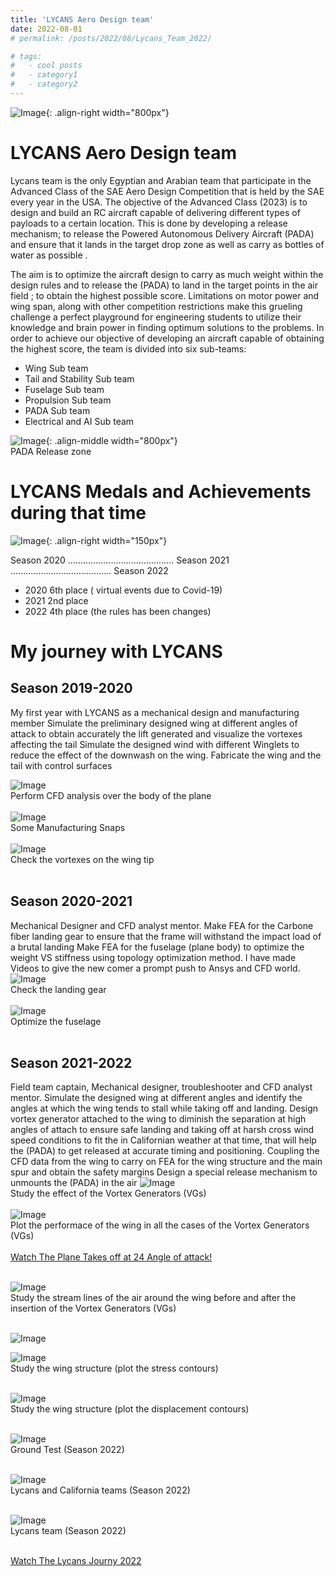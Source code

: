 ```yaml
---
title: 'LYCANS Aero Design team'
date: 2022-08-01
# permalink: /posts/2022/08/Lycans_Team_2022/

# tags:
#   - cool posts
#   - category1
#   - category2
---
```


![Image](../images/lycans/Picture38.png){: .align-right width="800px"} <br/>

LYCANS Aero Design team
======
Lycans team is the only Egyptian and Arabian team that participate in the Advanced Class of the SAE Aero Design Competition that is held by the SAE every year in the USA. The objective of the Advanced Class (2023) is to design and build an RC aircraft capable of delivering different types of payloads to a certain location. This is done by developing a release mechanism; to release the Powered Autonomous Delivery Aircraft (PADA) and ensure that it lands in the target drop zone as well as carry as bottles of water as possible .

The aim is to optimize the aircraft design to carry as much weight within the design rules and to release the (PADA) to land in the target points in the air field ; to obtain the highest possible score. Limitations on motor power and wing span, along with other competition restrictions make this grueling challenge a perfect playground for engineering students to utilize their knowledge and brain power in finding optimum solutions to the problems. In order to achieve our objective of developing an aircraft capable of obtaining the highest score, the team is divided into six sub-teams:
- Wing Sub team
- Tail and Stability Sub team
- Fuselage Sub team
- Propulsion Sub team
- PADA Sub team
- Electrical and AI Sub team

![Image](../images/Picture3.png){: .align-middle width="800px"} <br/>
PADA Release zone <br/>

LYCANS Medals and Achievements during that time
======
![Image](../images/lycans/Picture7.png){: .align-right width="150px"} <br/>

Season 2020 .......................................... Season 2021 ........................................ Season 2022 <br/>
- 2020 6th place ( virtual events due to Covid-19)
- 2021 2nd place 
- 2022 4th place (the rules has been changes) <br/>

My journey with LYCANS
======

Season 2019-2020 
------
My first year with LYCANS as a mechanical design and manufacturing member 
Simulate the preliminary designed wing at different angles of attack to obtain accurately the lift generated and visualize the vortexes affecting the tail
Simulate the designed wind with different Winglets to reduce the effect of the downwash on the wing.
Fabricate the wing and the tail with control surfaces 

![Image](../images/lycans/Picture8.png)<br/>
Perform CFD analysis over the body of the plane<br/><br/>
![Image](../images/lycans/Picture9.png)<br/>
Some Manufacturing Snaps <br/><br/>
![Image](../images/lycans/Picture10.png)<br/>
Check the vortexes on the wing tip  <br/><br/>



Season 2020-2021
------
Mechanical Designer and CFD analyst mentor.
Make FEA for the Carbone fiber landing gear to ensure that the frame will withstand the impact load of a brutal landing 
Make FEA for the fuselage (plane body) to optimize the weight VS stiffness using topology optimization method.
I have made Videos to give the new comer a prompt push to Ansys and CFD world. 
![Image](../images/lycans/Picture11.png)<br/>
Check the landing gear<br/><br/>
![Image](../images/lycans/Picture12.png) <br/>
Optimize the fuselage<br/><br/>



Season 2021-2022
------
Field team captain, Mechanical designer, troubleshooter and CFD analyst mentor.
Simulate the designed wing at different angles and identify the angles at which the wing tends to stall while taking off and landing.
Design vortex generator attached to the wing to diminish the separation at high angles of attach to ensure safe landing and taking off at harsh cross wind speed conditions to fit the in Californian weather at that time, that will help the (PADA) to get released at accurate timing and positioning.
Coupling the CFD data from the wing to carry on FEA for the wing structure and the main spur and obtain the safety margins
Design a special release mechanism to unmounts the (PADA) in the air 
![Image](../images/lycans/Picture13.png) <br/>
Study the effect of the Vortex Generators (VGs) <br/><br/>
![Image](../images/lycans/Picture14.png) <br/>
Plot the performace of the wing in all the cases of the Vortex Generators (VGs) <br/><br/>
[Watch The Plane Takes off at 24 Angle of attack!](https://www.youtube.com/watch?v=6lks7HZXlo4&t=193s) <br/><br/>

![Image](../images/lycans/Picture15.png) <br/>
Study the stream lines of the air around the wing before and after the insertion of the Vortex Generators (VGs)  <br/><br/>

![Image](../images/lycans/Picture16.png) <br/>

![Image](../images/lycans/Picture18.png) <br/>
Study the wing structure (plot the stress contours) <br/><br/>

![Image](../images/lycans/Picture19.png) <br/>
Study the wing structure (plot the displacement contours) <br/><br/>

![Image](../images/lycans/Picture20.png) <br/>
Ground Test (Season 2022)  <br/><br/>

![Image](../images/lycans/Picture39.png) <br/>
Lycans and California teams (Season 2022)  <br/><br/>

![Image](../images/lycans/Picture22.jpg)<br/>
Lycans team (Season 2022)  <br/><br/>

[Watch The Lycans Journy 2022 ](https://www.youtube.com/watch?v=6lks7HZXlo4) <br/><br/>

